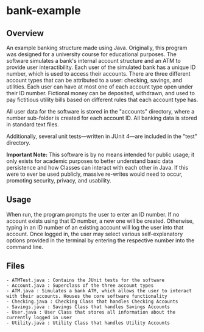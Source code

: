 # bank-example
## Overview
An example banking structure made using Java. Originally, this program was designed for a university course for educational purposes. The software simulates a bank's internal account structure and an ATM to provide user interactibility. Each user of the simulated bank has a unique ID number, which is used to access their accounts. There are three different account types that can be attributed to a user: checking, savings, and utilities. Each user can have at most one of each account type open under their ID number. Fictional money can be deposited, withdrawn, and used to pay fictitious utility bills based on different rules that each account type has.

All user data for the software is stored in the "accounts" directory, where a number sub-folder is created for each account ID. All banking data is stored in standard text files. 

Additionally, several unit tests—written in JUnit 4—are included in the "test" directory.

**Important Note:** This software is by no means intended for public usage; it only exists for academic purposes to better understand basic data persistence and how Classes can interact with each other in Java. If this were to ever be used publicly, massive re-writes would need to occur, promoting security, privacy, and usability. 
## Usage
When run, the program prompts the user to enter an ID number. If no account exists using that ID number, a new one will be created. Otherwise, typing in an ID number of an existing account will log the user into that account. Once logged in, the user may select various self-explanatory options provided in the terminal by entering the respective number into the command line. 
## Files
```
- ATMTest.java : Contains the JUnit tests for the software
- Account.java : Superclass of the three account types
- ATM.java : Simulates a bank ATM, which allows the user to interact with their accounts. Houses the core software functionality
- Checking.java : Checking Class that handles Checking Accounts
- Savings.java : Savings Class that handles Savings Accounts
- User.java : User Class that stores all information about the currently logged in user
- Utility.java : Utility Class that handles Utility Accounts
```
